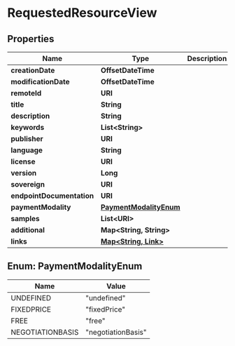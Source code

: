 

# RequestedResourceView


## Properties

| Name | Type | Description | Notes |
|------------ | ------------- | ------------- | -------------|
|**creationDate** | **OffsetDateTime** |  |  [optional] |
|**modificationDate** | **OffsetDateTime** |  |  [optional] |
|**remoteId** | **URI** |  |  [optional] |
|**title** | **String** |  |  [optional] |
|**description** | **String** |  |  [optional] |
|**keywords** | **List&lt;String&gt;** |  |  [optional] |
|**publisher** | **URI** |  |  [optional] |
|**language** | **String** |  |  [optional] |
|**license** | **URI** |  |  [optional] |
|**version** | **Long** |  |  [optional] |
|**sovereign** | **URI** |  |  [optional] |
|**endpointDocumentation** | **URI** |  |  [optional] |
|**paymentModality** | [**PaymentModalityEnum**](#PaymentModalityEnum) |  |  [optional] |
|**samples** | **List&lt;URI&gt;** |  |  [optional] |
|**additional** | **Map&lt;String, String&gt;** |  |  [optional] |
|**links** | [**Map&lt;String, Link&gt;**](Link.md) |  |  [optional] |



## Enum: PaymentModalityEnum

| Name | Value |
|---- | -----|
| UNDEFINED | &quot;undefined&quot; |
| FIXEDPRICE | &quot;fixedPrice&quot; |
| FREE | &quot;free&quot; |
| NEGOTIATIONBASIS | &quot;negotiationBasis&quot; |




